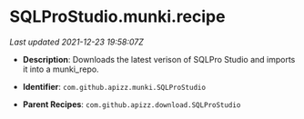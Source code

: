 # SQLProStudio.munki.recipe

_Last updated 2021-12-23 19:58:07Z_

- **Description**: Downloads the latest verison of SQLPro Studio and imports it into a munki_repo.

- **Identifier**: `com.github.apizz.munki.SQLProStudio`

- **Parent Recipes**: `com.github.apizz.download.SQLProStudio`